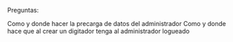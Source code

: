 Preguntas: 

Como y donde hacer la precarga de datos del administrador
Como y donde hace que al crear un digitador tenga al administrador logueado